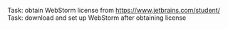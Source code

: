 Task: obtain WebStorm license from https://www.jetbrains.com/student/
Task: download and set up WebStorm after obtaining license